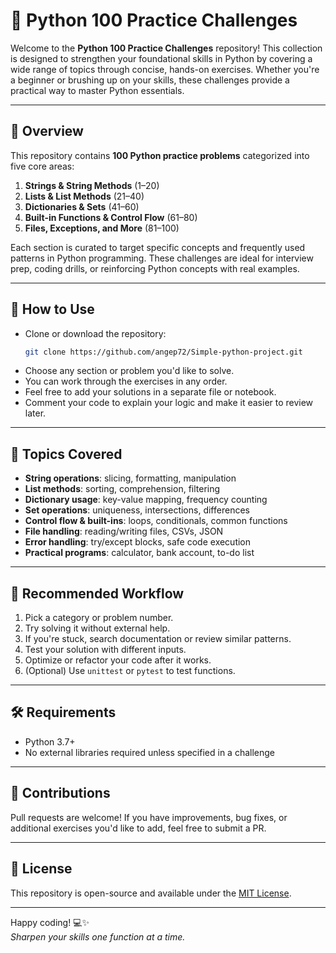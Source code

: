 # 🐍 Python 100 Practice Challenges

Welcome to the **Python 100 Practice Challenges** repository! This collection is designed to strengthen your foundational skills in Python by covering a wide range of topics through concise, hands-on exercises. Whether you're a beginner or brushing up on your skills, these challenges provide a practical way to master Python essentials.

---

## 📘 Overview

This repository contains **100 Python practice problems** categorized into five core areas:

1. **Strings & String Methods** (1–20)  
2. **Lists & List Methods** (21–40)  
3. **Dictionaries & Sets** (41–60)  
4. **Built-in Functions & Control Flow** (61–80)  
5. **Files, Exceptions, and More** (81–100)

Each section is curated to target specific concepts and frequently used patterns in Python programming. These challenges are ideal for interview prep, coding drills, or reinforcing Python concepts with real examples.

---

## 🚀 How to Use

- Clone or download the repository:
  ```bash
  git clone https://github.com/angep72/Simple-python-project.git
  ```
- Choose any section or problem you'd like to solve.
- You can work through the exercises in any order.
- Feel free to add your solutions in a separate file or notebook.
- Comment your code to explain your logic and make it easier to review later.

---

## 🧩 Topics Covered

- **String operations**: slicing, formatting, manipulation
- **List methods**: sorting, comprehension, filtering
- **Dictionary usage**: key-value mapping, frequency counting
- **Set operations**: uniqueness, intersections, differences
- **Control flow & built-ins**: loops, conditionals, common functions
- **File handling**: reading/writing files, CSVs, JSON
- **Error handling**: try/except blocks, safe code execution
- **Practical programs**: calculator, bank account, to-do list

---

## 📎 Recommended Workflow

1. Pick a category or problem number.
2. Try solving it without external help.
3. If you're stuck, search documentation or review similar patterns.
4. Test your solution with different inputs.
5. Optimize or refactor your code after it works.
6. (Optional) Use `unittest` or `pytest` to test functions.

---


## 🛠 Requirements

- Python 3.7+
- No external libraries required unless specified in a challenge

---

## 🤝 Contributions

Pull requests are welcome! If you have improvements, bug fixes, or additional exercises you'd like to add, feel free to submit a PR.

---

## 📄 License

This repository is open-source and available under the [MIT License](LICENSE).

---

Happy coding! 💻✨  
*Sharpen your skills one function at a time.*

